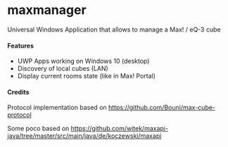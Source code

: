 # maxmanager
Universal Windows Application that allows to manage a Max! / eQ-3 cube

#### Features ####

- UWP Apps working on Windows 10 (desktop)
- Discovery of local cubes (LAN)
- Display current rooms state (like in Max! Portal)

#### Credits ####

Protocol implementation based on https://github.com/Bouni/max-cube-protocol

Some poco based on https://github.com/witek/maxapi-java/tree/master/src/main/java/de/koczewski/maxapi